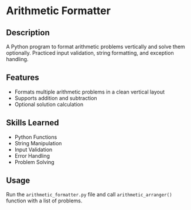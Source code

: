 # Arithmetic Formatter

## Description
A Python program to format arithmetic problems vertically and solve them optionally. Practiced input validation, string formatting, and exception handling.

## Features
- Formats multiple arithmetic problems in a clean vertical layout
- Supports addition and subtraction
- Optional solution calculation

## Skills Learned
- Python Functions
- String Manipulation
- Input Validation
- Error Handling
- Problem Solving

## Usage
Run the `arithmetic_formatter.py` file and call `arithmetic_arranger()` function with a list of problems.
